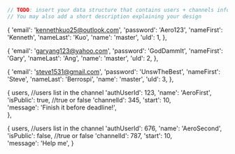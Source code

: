 ```javascript
// TODO: insert your data structure that contains users + channels info here
// You may also add a short description explaining your design
```


{
  'email': 'kennethkuo25@outlook.com',
  'password': 'Aero123',
  'nameFirst': 'Kenneth',
  'nameLast': 'Kuo',
  'name': 'master',
  'uId': 1,
},
    
{
  'email': 'garyang123@yahoo.com',
  'password': 'GodDammIt',
  'nameFirst': 'Gary',
  'nameLast': 'Ang',
  'name': 'master',
  'uId': 2,
},
    
{
  'email': 'steve1531@gmail.com',
  'password': 'UnswTheBest',
  'nameFirst': 'Steve',
  'nameLast': 'Berrospi',
  'name': 'master',
  'uId': 3,
},   



{
  users, //users list in the channel
  'authUserId': 123,
  'name': 'AeroFirst',
  'isPublic': true, //true or false
  'channelId': 345,
  'start': 10,  
  'message': 'Finish it before deadline!',   
},
    
{
  users, //users list in the channel
  'authUserId': 676,
  'name': 'AeroSecond',
  'isPublic': false, //true or false
  'channelId': 787,
  'start': 10,    
  'message': 'Help me',
}
    


